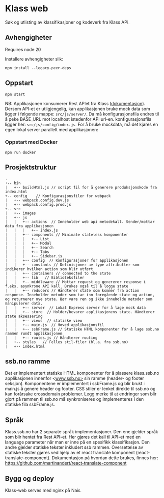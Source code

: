 # Klass web

Søk og utlisting av klassifikasjoner og kodeverk fra Klass API.

## Avhengigheter

Requires node 20

Installere avhengigheter slik:

```shell
npm install --legacy-peer-deps
```

## Oppstart

```shell
npm start
```

NB: Applikasjonen konsumerer Rest APIet fra Klass ([dokumentasjon](https://data.ssb.no/api/klass/v1/api-guide.html)). Dersom API-et er utilgjengelig, kan applikasjonen bruke mock data som ligger i følgende mappe: `src/js/server/`. Da må konfigurasjonsfila endres til å peke BASE_URL mot localhost istedenfor API url-en. konfigurasjonsfila ligger her: `src/js/config/index.js`. For å bruke mockdata, må det kjøres en egen lokal server parallelt med applikasjonen:

### Oppstart med Docker

```shell
npm run docker
```

## Prosjektstruktur

```
.
+-- bin
|   +-- buildHtml.js // script fil for å generere produksjonskode fra index.html
+-- config    // Konfigurasjonsfiler for webpack
|   +-- webpack.config.dev.js
|   +-- webpack.config.prod.js
+-- src
|   +-- images
|   +-- js
|   |   +-- actions  // Inneholder web api metodekall. Sender/mottar data fra applikasjonen
|   |   |   +-- index.js
|   |   +-- components // Minimale stateless komponenter
|   |   |   +-- List
|   |   |   +-- Modal
|   |   |   +-- Search
|   |   |   +-- Tabs
|   |   |   +-- Sidebar.js
|   |   +-- config  // Konfigurasjoner for applikasjonen
|   |   +-- constants // Definisjoner av type attributter som indikerer hvilken action som blir utført
|   |   +-- containers // connected to the state
|   |   +-- lib   // Biblioteksfiler
|   |   +-- middleware // Mottar request og genererer response i f.eks. asynkrone API kall. Brukes også til å logge state
|   |   +-- reducers // Håndterer state som kommer fra action response. Inneholder metoder som tar inn foregående state og action, og returnerer nye state. Bør være ren og ikke inneholde metoder som manipulerer data.
|   |   +-- server  // Lokal Express server for å lage mock data
|   |   +-- store  // Holder/bevarer applikasjonens state. Håndterer state aksessering
|   |   +-- views  // statiske view
|   |   +-- main.js  // Hoved applikasjonsfil
|   |   +-- ssbFrame.js // Statiske HTML komponenter for å lage ssb.no rammen rundt applikasjonen
|   |   +-- routes.js // Håndterer routing
|   +-- styles   // Felles stil-filer (bl.a. fra ssb.no)
|   +-- index.html
```

## ssb.no ramme

Det er implementert statiske HTML komponenter for å plassere klass.ssb.no applikasjonen innenfor <www.ssb.no> sin ramme (header- og footer seksjon). Komponentene er implementert i ssbFrame.js og blir brukt i main.js å genere header og footer. CSS stiler er lenket direkte til ssb.no og kan forårsake crossdomain problemer. Legg merke til at endringer som blir gjort på rammen til ssb.no må synkroniseres og implementeres i den statiske fila ssbFrame.js.

## Språk

Klass.ssb.no har 2 separate språk implementasjoner. Den ene gjelder språk som blir hentet fra Rest API-et. Her gjøres det kall til API-et med en language parameter når man er inne på en spesifikk klassifikasjon. Den andre gjelder statiske tekster inkludert ssb rammen. Oversettelse av statiske tekster gjøres ved hjelp av et react translate komponent (react-translate-component). Dokumentasjon på hvordan dette brukes, finnes her: <https://github.com/martinandert/react-translate-component>

## Bygg og deploy

Klass-web serves med nginx på Nais.
